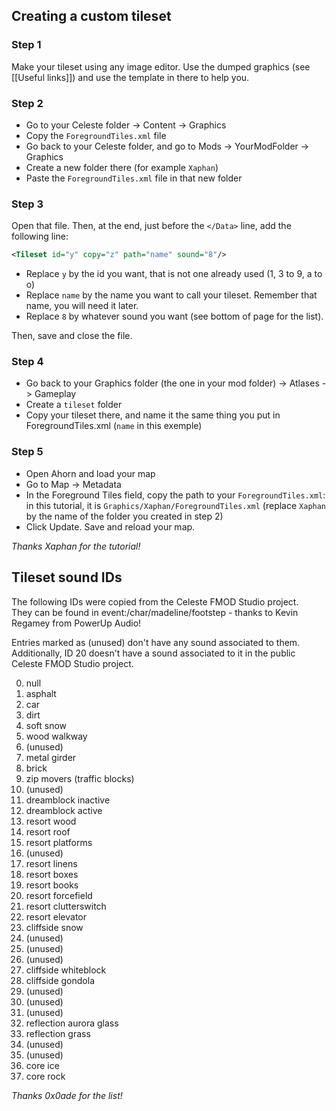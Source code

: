 ## Creating a custom tileset

### Step 1
Make your tileset using any image editor.
Use the dumped graphics (see [[Useful links]]) and use the template in there to help you.

### Step 2
* Go to your Celeste folder -> Content -> Graphics
* Copy the `ForegroundTiles.xml` file
* Go back to your Celeste folder, and go to Mods -> YourModFolder -> Graphics
* Create a new folder there (for example `Xaphan`)
* Paste the `ForegroundTiles.xml` file in that new folder

### Step 3

Open that file. Then, at the end, just before the `</Data>` line, add the following line:
```xml
<Tileset id="y" copy="z" path="name" sound="8"/>
```
* Replace `y` by the id you want, that is not one already used (1, 3 to 9, a to o)
* Replace `name` by the name you want to call your tileset. Remember that name, you will need it later.
* Replace `8` by whatever sound you want (see bottom of page for the list). 

Then, save and close the file.

### Step 4
* Go back to your Graphics folder (the one in your mod folder) -> Atlases -> Gameplay
* Create a `tileset` folder
* Copy your tileset there, and name it the same thing you put in ForegroundTiles.xml (`name` in this exemple)

### Step 5
* Open Ahorn and load your map
* Go to Map -> Metadata
* In the Foreground Tiles field, copy the path to your `ForegroundTiles.xml`: in this tutorial, it is `Graphics/Xaphan/ForegroundTiles.xml` (replace `Xaphan` by the name of the folder you created in step 2)
* Click Update. Save and reload your map.

_Thanks Xaphan for the tutorial!_

## Tileset sound IDs

The following IDs were copied from the Celeste FMOD Studio project.  
They can be found in event:/char/madeline/footstep - thanks to Kevin Regamey from PowerUp Audio!

Entries marked as (unused) don't have any sound associated to them.  
Additionally, ID 20 doesn't have a sound associated to it in the public Celeste FMOD Studio project.

0. null
1. asphalt
2. car
3. dirt
4. soft snow
5. wood walkway
6. (unused)
7. metal girder
8. brick
9. zip movers (traffic blocks)
10. (unused)
11. dreamblock inactive
12. dreamblock active
13. resort wood
14. resort roof
15. resort platforms
16. (unused)
17. resort linens
18. resort boxes
19. resort books
20. resort forcefield
21. resort clutterswitch
22. resort elevator
23. cliffside snow
24. (unused)
25. (unused)
26. (unused)
27. cliffside whiteblock
28. cliffside gondola
29. (unused)
30. (unused)
31. (unused)
32. reflection aurora glass
33. reflection grass
34. (unused)
35. (unused)
36. core ice
37. core rock

_Thanks 0x0ade for the list!_